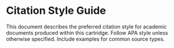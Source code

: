 # Citation Style Guide

This document describes the preferred citation style for academic
documents produced within this cartridge.  Follow APA style unless
otherwise specified.  Include examples for common source types.

